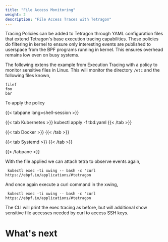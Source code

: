 ```yaml
---
title: "File Access Monitoring"
weight: 2
description: "File Access Traces with Tetragon"
---
```


Tracing Policies can be added to Tetragon through YAML configuration files
that extend Tetragon's base execution tracing capabilities. These policies
do filtering in kernel to ensure only interesting events are published
to userspace from the BPF programs running in kernel. This ensures overhead
remains low even on busy systems.

The following extens the example from Execution Tracing with a policy to
monitor sensitive files in Linux. This will monitor the directory `/etc`
and the following files known,

```
filef
foo
bar
```

To apply the policy

{{< tabpane lang=shell-session >}}

{{< tab Kubernetes >}}
kubectl apply -f tbd.yaml
{{< /tab >}}

{{< tab Docker >}}
{{< /tab >}}

{{< tab Systemd >}}
{{< /tab >}}

{{< /tabpane >}}

With the file applied we can attach tetra to observe events again,

```shell-session
 kubectl exec -ti xwing -- bash -c 'curl https://ebpf.io/applications/#tetragon
```

And once again execute a curl command in the xwing,

```shell-session
 kubectl exec -ti xwing -- bash -c 'curl https://ebpf.io/applications/#tetragon
```

The CLI will print the exec tracing as before, but will additional show sensitive file accesses
needed by curl to access SSH keys.

# What's next
